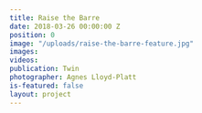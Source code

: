```yaml
---
title: Raise the Barre
date: 2018-03-26 00:00:00 Z
position: 0
image: "/uploads/raise-the-barre-feature.jpg"
images: 
videos: 
publication: Twin
photographer: Agnes Lloyd-Platt
is-featured: false
layout: project
---
```


